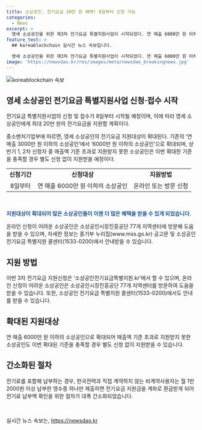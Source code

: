 ```yaml
---
title: 소상공인, 전기요금 20만 원 혜택! 8일부터 신청 가능
categories:
  - News
excerpt: >
  영세 소상공인을 위한 제3차 전기요금 특별지원사업이 시작되었다. 연 매출 6000만 원 이하의 소상공인에게 최대 20만 원의 전기요금을 지원하며, 이번에는 기존 3000만 원 이하에서 확대된 대상에 해당하는 소상공인들이 지원을 받을 수 있다. 신청은 온라인 또는 지역센터를 통해 가능하며, 관련 정보는 중기부 누리집과 소상공인 전기요금 특별지원 콜센터에서 확인할 수 있다. 이에 대해 중기부는 더 많은 소상공인들의 경영부담 완화를 희망하고 있다. (150자)
feature_text: >
  ## koreablockchain 실시간 뉴스 속보입니다.

  영세 소상공인을 위한 제3차 전기요금 특별지원사업이 시작되었다. 연 매출 6000만 원 이하의 소상공인에게 최대 20만 원의 전기요금을 지원하며, 이번에는 기존 3000만 원 이하에서 확대된 대상에 해당하는 소상공인들이 지원을 받을 수 있다. 신청은 온라인 또는 지역센터를 통해 가능하며, 관련 정보는 중기부 누리집과 소상공인 전기요금 특별지원 콜센터에서 확인할 수 있다. 이에 대해 중기부는 더 많은 소상공인들의 경영부담 완화를 희망하고 있다. (150자)
image: 'https://newsdao.kr/res/images/meta/newsdao_breakingnews.jpg'
---
```


<p><img src="https://newsdao.kr/res/images/meta/newsdao_breakingnews.jpg" alt="koreablockchain 속보" /></p>

<h2 data-ke-size="size26">영세 소상공인 전기요금 특별지원사업 신청·접수 시작</h2>

<p>전기요금 특별지원사업의 신청 및 접수가 8일부터 시작될 예정이며, 이에 따라 영세 소상공인에게 최대 20만 원의 전기요금을 지원할 계획이다.</p>

<p data-ke-size="size16">중소벤처기업부에 따르면, 영세 소상공인의 전기요금 지원대상이 확대된다. 기존의 ‘연 매출 3000만 원 이하의 소상공인’에서 ‘6000만 원 이하의 소상공인’으로 확대되며, 상반기 1, 2차 신청자 중 매출액 기준 초과로 지원받지 못한 소상공인은 이번 확대한 기준을 충족할 경우 별도 신청 없이 지원받을 예정이다.</p>

<table>
    <tr>
        <td style="text-align: center; height: 17px;"><b>신청기간</b></td>
        <td style="text-align: center; height: 17px;"><b>신청대상</b></td>
        <td style="text-align: center; height: 17px;"><b>지원방법</b></td>
    </tr>
    <tr>
        <td style="text-align: center;">8일부터</td>
        <td style="text-align: center;">연 매출 6000만 원 이하의 소상공인</td>
        <td style="text-align: center;">온라인 또는 방문 신청</td>
    </tr>
</table>

<p><br></p>

<p><b><span style="color: #1a5490;">지원대상이 확대되어 많은 소상공인들이 이젠 더 많은 혜택을 받을 수 있게 되었습니다.</span></b></p>

<p data-ke-size="size16">온라인 신청이 어려운 소상공인은 소상공인시장진흥공단 77개 지역센터에 방문해 도움을 받을 수 있으며, 자세한 정보는 중기부 누리집(www.mss.go.kr) 공고문 및 소상공인 전기요금 특별지원 콜센터(1533-0200)에서 안내받을 수 있습니다.</p>

<h2 data-ke-size="size26">지원 방법</h2>

<p data-ke-size="size16">이번 3차 전기요금 지원신청은 ‘소상공인전기요금특별지원.kr’에서 할 수 있으며, 온라인 신청이 어려운 소상공인은 소상공인시장진흥공단 77개 지역센터를 방문하여 도움을 받을 수 있습니다. 또한, 소상공인 전기요금 특별지원 콜센터(1533-0200)에서도 안내를 받을 수 있습니다.</p>

<h2 data-ke-size="size26">확대된 지원대상</h2>

<p data-ke-size="size16">연 매출 6000만 원 이하의 소상공인으로 확대되어 매출액 기준 초과로 지원받지 못한 소상공인도 이번 확대된 기준을 충족할 경우 별도 신청 없이 지원받을 수 있습니다.</p>

<h2 data-ke-size="size26">간소화된 절차</h2>

<p data-ke-size="size16">전기료를 포함해 납부하는 경우, 한국전력과 직접 계약하지 않는 비계약사용자는 월 1만 2000원 이상 납부한 영수증 하나만 제출하면 전기요금 지원금을 계좌로 환급받게 되어 전기료 납부액 확인을 위한 절차가 대폭 간소화되었습니다.</p>

<p data-ke-size="size16">&nbsp;</p>
실시간 뉴스 속보는, <a href="https://newsdao.kr" rel="dofollow">https://newsdao.kr</a>


